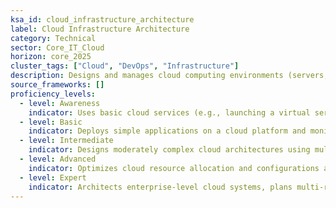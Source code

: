 ```yaml
---
ksa_id: cloud_infrastructure_architecture  
label: Cloud Infrastructure Architecture  
category: Technical  
sector: Core_IT_Cloud  
horizon: core_2025  
cluster_tags: ["Cloud", "DevOps", "Infrastructure"]  
description: Designs and manages cloud computing environments (servers, storage, networks) to ensure scalable, secure, and reliable IT infrastructure for applications and services.  
source_frameworks: []  
proficiency_levels:  
  - level: Awareness  
    indicator: Uses basic cloud services (e.g., launching a virtual server or storage bucket) following step-by-step instructions.  
  - level: Basic  
    indicator: Deploys simple applications on a cloud platform and monitors resource usage with standard tools.  
  - level: Intermediate  
    indicator: Designs moderately complex cloud architectures using multiple services (compute, database, networking) and implements best practices for performance and security.  
  - level: Advanced  
    indicator: Optimizes cloud resource allocation and configurations at scale, implements infrastructure-as-code and automated deployments, and ensures robust security controls.  
  - level: Expert  
    indicator: Architects enterprise-level cloud systems, plans multi-region deployments for high availability, and leads cloud strategy and governance across the organization.  
---  
```

